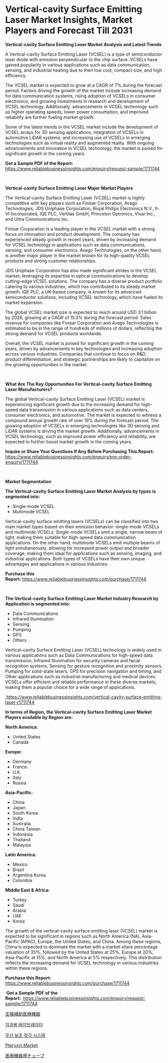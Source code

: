<p><h1>Vertical-cavity Surface Emitting Laser Market Insights, Market Players and Forecast Till 2031</h1></p><p><strong>Vertical-cavity Surface Emitting Laser Market Analysis and Latest Trends</strong></p>
<p><p>A Vertical-cavity Surface Emitting Laser (VCSEL) is a type of semiconductor laser diode with emission perpendicular to the chip surface. VCSELs have gained popularity in various applications such as data communication, sensing, and industrial heating due to their low cost, compact size, and high efficiency.</p><p>The VCSEL market is expected to grow at a CAGR of 7% during the forecast period. Factors driving the growth of the market include increasing demand for data communication systems, rising adoption of VCSELs in consumer electronics, and growing investments in research and development of VCSEL technology. Additionally, advancements in VCSEL technology such as higher operating speeds, lower power consumption, and improved reliability are further fueling market growth.</p><p>Some of the latest trends in the VCSEL market include the development of VCSEL arrays for 3D sensing applications, integration of VCSELs in automotive LiDAR systems, and increasing use of VCSELs in emerging technologies such as virtual reality and augmented reality. With ongoing advancements and innovation in VCSEL technology, the market is poised for significant growth in the coming years.</p></p>
<p><strong>Get a Sample PDF of the Report:&nbsp;</strong> <a href="https://www.reliablebusinessinsights.com/enquiry/request-sample/1711744">https://www.reliablebusinessinsights.com/enquiry/request-sample/1711744</a></p>
<p>&nbsp;</p>
<p><strong>Vertical-cavity Surface Emitting Laser Major Market Players</strong></p>
<p><p>The Vertical-cavity Surface Emitting Laser (VCSEL) market is highly competitive with key players such as Finisar Corporation, Avago Technologies, JDS Uniphase Corporation, Royal Philips Electronics N.V., II-VI Incorporated, IQE PLC, Vertilas GmbH, Princeton Optronics, Vixar Inc., and Ultra Communications Inc. </p><p>Finisar Corporation is a leading player in the VCSEL market with a strong focus on innovation and product development. The company has experienced steady growth in recent years, driven by increasing demand for VCSEL technology in applications such as data communications, sensing, and consumer electronics. Avago Technologies, on the other hand, is another major player in the market known for its high-quality VCSEL products and strong customer relationships.</p><p>JDS Uniphase Corporation has also made significant strides in the VCSEL market, leveraging its expertise in optical communications to develop cutting-edge VCSEL solutions. The company has a diverse product portfolio catering to various industries, which has contributed to its steady market growth. IQE PLC, a UK-based company, is known for its advanced semiconductor solutions, including VCSEL technology, which have fueled its market expansion.</p><p>The global VCSEL market size is expected to reach around USD 3.1 billion by 2026, growing at a CAGR of 15.3% during the forecast period. Sales revenue for companies like Finisar Corporation and Avago Technologies is estimated to be in the range of hundreds of millions of dollars, reflecting the strong demand for VCSEL products worldwide.</p><p>Overall, the VCSEL market is poised for significant growth in the coming years, driven by advancements in key technologies and increasing adoption across various industries. Companies that continue to focus on R&D, product differentiation, and strategic partnerships are likely to capitalize on the growing opportunities in the market.</p></p>
<p>&nbsp;</p>
<p><strong>What Are The Key Opportunities For Vertical-cavity Surface Emitting Laser Manufacturers?</strong></p>
<p><p>The global Vertical-cavity Surface Emitting Laser (VCSEL) market is experiencing significant growth due to the increasing demand for high-speed data transmission in various applications such as data centers, consumer electronics, and automotive. The market is expected to witness a compound annual growth rate of over 19% during the forecast period. The growing adoption of VCSELs in emerging technologies like 3D sensing and LiDAR systems is driving the market growth. Additionally, advancements in VCSEL technology, such as improved power efficiency and reliability, are expected to further boost market growth in the coming years.</p></p>
<p><strong>Inquire or Share Your Questions If Any Before Purchasing This Report:</strong> <a href="https://www.reliablebusinessinsights.com/enquiry/pre-order-enquiry/1711744">https://www.reliablebusinessinsights.com/enquiry/pre-order-enquiry/1711744</a></p>
<p>&nbsp;</p>
<p><strong>Market Segmentation</strong></p>
<p><strong>The Vertical-cavity Surface Emitting Laser Market Analysis by types is segmented into:</strong></p>
<p><ul><li>Single-mode VCSEL</li><li>Multimode VCSEL</li></ul></p>
<p><p>Vertical-cavity surface emitting lasers (VCSELs) can be classified into two main market types based on their emission behavior: single-mode VCSELs and multimode VCSELs. Single-mode VCSELs emit a single, narrow beam of light, making them suitable for high-speed data communication applications. On the other hand, multimode VCSELs emit multiple beams of light simultaneously, allowing for increased power output and broader coverage, making them ideal for applications such as sensing, imaging, and industrial applications. Both types of VCSELs have their own unique advantages and applications in various industries.</p></p>
<p><strong>Purchase this Report:&nbsp;</strong><a href="https://www.reliablebusinessinsights.com/purchase/1711744">https://www.reliablebusinessinsights.com/purchase/1711744</a></p>
<p>&nbsp;</p>
<p><strong>The Vertical-cavity Surface Emitting Laser Market Industry Research by Application is segmented into:</strong></p>
<p><ul><li>Data Communications</li><li>Infrared Illumination</li><li>Sensing</li><li>Pumping</li><li>GPS</li><li>Others</li></ul></p>
<p><p>Vertical-cavity Surface Emitting Laser (VCSEL) technology is widely used in various applications such as Data Communications for high-speed data transmission, Infrared Illumination for security cameras and facial recognition systems, Sensing for gesture recognition and proximity sensors, Pumping for solid-state lasers, GPS for precision navigation and timing, and Other applications such as industrial manufacturing and medical devices. VCSELs offer efficient and reliable performance in these diverse markets, making them a popular choice for a wide range of applications.</p></p>
<p><a href="https://www.reliablebusinessinsights.com/vertical-cavity-surface-emitting-laser-r1711744">&nbsp;https://www.reliablebusinessinsights.com/vertical-cavity-surface-emitting-laser-r1711744</a></p>
<p><strong>In terms of Region, the Vertical-cavity Surface Emitting Laser Market Players available by Region are:</strong></p>
<p>
    <p> <strong> North America: </strong>
        <ul>
            <li>United States</li>
            <li>Canada</li>
        </ul>
        </p> 
    <p> <strong> Europe: </strong>
        <ul>
            <li>Germany</li>
            <li>France</li>
            <li>U.K.</li>
            <li>Italy</li>
            <li>Russia</li>
        </ul>
        </p> 
    <p> <strong> Asia-Pacific: </strong>
        <ul>
            <li>China</li>
            <li>Japan</li>
            <li>South Korea</li>
            <li>India</li>
            <li>Australia</li>
            <li>China Taiwan</li>
            <li>Indonesia</li>
            <li>Thailand</li>
            <li>Malaysia</li>
        </ul>
        </p> 
    <p> <strong> Latin America: </strong>
        <ul>
            <li>Mexico</li>
            <li>Brazil</li>
            <li>Argentina Korea</li>
            <li>Colombia</li>
        </ul>
        </p> 
    <p> <strong> Middle East & Africa: </strong>
        <ul>
            <li>Turkey</li>
            <li>Saudi</li>
            <li>Arabia</li>
            <li>UAE</li>
            <li>Korea</li>
        </ul>
    </p>
    </p>
<p><p>The growth of the vertical-cavity surface emitting laser (VCSEL) market is expected to be significant in regions such as North America (NA), Asia-Pacific (APAC), Europe, the United States, and China. Among these regions, China is expected to dominate the market with a market share percentage valuation of 35%, followed by the United States at 25%, Europe at 20%, Asia-Pacific at 15%, and North America at 5% respectively. This distribution reflects the increasing demand for VCSEL technology in various industries within these regions.</p></p>
<p><strong>Purchase this Report: </strong><a href="https://www.reliablebusinessinsights.com/purchase/1711744">https://www.reliablebusinessinsights.com/purchase/1711744</a></p>
<p>&nbsp;<strong>Get a Sample PDF of the Report:&nbsp;&nbsp;</strong><a href="https://www.reliablebusinessinsights.com/enquiry/request-sample/1711744">https://www.reliablebusinessinsights.com/enquiry/request-sample/1711744</a></p>
<p><strong></strong></p>
<p><p><a href="https://github.com/efcvopdgkdx128/Market-Research-Report-List-2/blob/main/9745314126987.md">生殖補助医療機器</a></p><p><a href="https://github.com/ConstantinVon/Market-Research-Report-List-1/blob/main/4539905107256.md">치과용 바이브레이터</a></p><p><a href="https://github.com/khairinauzunul/Market-Research-Report-List-1/blob/main/8226530123672.md">무선 보조 청각 시스템</a></p><p><a href="https://github.com/elizabethdagraca/Market-Research-Report-List-3/blob/main/pteryxin-market.md">Pteryxin Market</a></p><p><a href="https://github.com/hwbcz413288296/Market-Research-Report-List-2/blob/main/5777335126988.md">医療機器用チューブ</a></p></p>